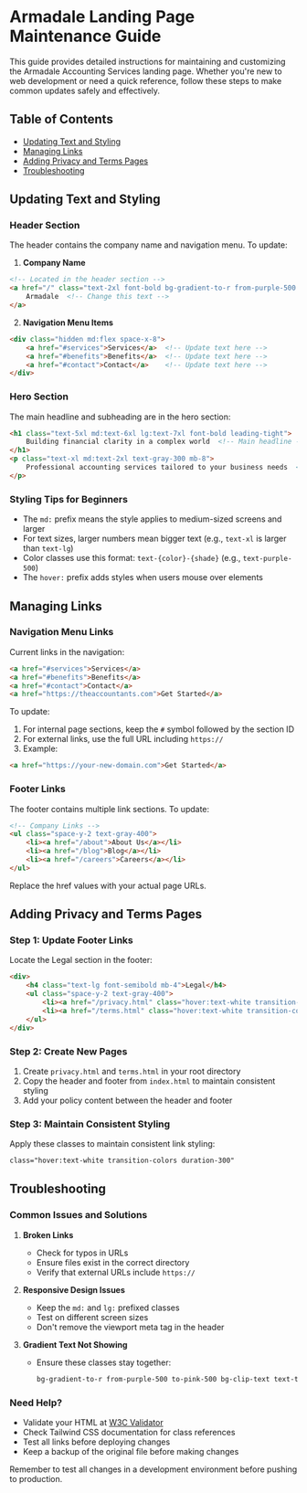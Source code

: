 # Armadale Landing Page Maintenance Guide

This guide provides detailed instructions for maintaining and customizing the Armadale Accounting Services landing page. Whether you're new to web development or need a quick reference, follow these steps to make common updates safely and effectively.

## Table of Contents
- [Updating Text and Styling](#updating-text-and-styling)
- [Managing Links](#managing-links)
- [Adding Privacy and Terms Pages](#adding-privacy-and-terms-pages)
- [Troubleshooting](#troubleshooting)

## Updating Text and Styling

### Header Section
The header contains the company name and navigation menu. To update:

1. **Company Name**
```html
<!-- Located in the header section -->
<a href="/" class="text-2xl font-bold bg-gradient-to-r from-purple-500 to-pink-500 bg-clip-text text-transparent">
    Armadale  <!-- Change this text -->
</a>
```

2. **Navigation Menu Items**
```html
<div class="hidden md:flex space-x-8">
    <a href="#services">Services</a>  <!-- Update text here -->
    <a href="#benefits">Benefits</a>  <!-- Update text here -->
    <a href="#contact">Contact</a>    <!-- Update text here -->
</div>
```

### Hero Section
The main headline and subheading are in the hero section:

```html
<h1 class="text-5xl md:text-6xl lg:text-7xl font-bold leading-tight">
    Building financial clarity in a complex world  <!-- Main headline -->
</h1>
<p class="text-xl md:text-2xl text-gray-300 mb-8">
    Professional accounting services tailored to your business needs  <!-- Subheading -->
</p>
```

### Styling Tips for Beginners
- The `md:` prefix means the style applies to medium-sized screens and larger
- For text sizes, larger numbers mean bigger text (e.g., `text-xl` is larger than `text-lg`)
- Color classes use this format: `text-{color}-{shade}` (e.g., `text-purple-500`)
- The `hover:` prefix adds styles when users mouse over elements

## Managing Links

### Navigation Menu Links
Current links in the navigation:
```html
<a href="#services">Services</a>
<a href="#benefits">Benefits</a>
<a href="#contact">Contact</a>
<a href="https://theaccountants.com">Get Started</a>
```

To update:
1. For internal page sections, keep the `#` symbol followed by the section ID
2. For external links, use the full URL including `https://`
3. Example:
```html
<a href="https://your-new-domain.com">Get Started</a>
```

### Footer Links
The footer contains multiple link sections. To update:

```html
<!-- Company Links -->
<ul class="space-y-2 text-gray-400">
    <li><a href="/about">About Us</a></li>
    <li><a href="/blog">Blog</a></li>
    <li><a href="/careers">Careers</a></li>
</ul>
```

Replace the href values with your actual page URLs.

## Adding Privacy and Terms Pages

### Step 1: Update Footer Links
Locate the Legal section in the footer:
```html
<div>
    <h4 class="text-lg font-semibold mb-4">Legal</h4>
    <ul class="space-y-2 text-gray-400">
        <li><a href="/privacy.html" class="hover:text-white transition-colors duration-300">Privacy Policy</a></li>
        <li><a href="/terms.html" class="hover:text-white transition-colors duration-300">Terms of Service</a></li>
    </ul>
</div>
```

### Step 2: Create New Pages
1. Create `privacy.html` and `terms.html` in your root directory
2. Copy the header and footer from `index.html` to maintain consistent styling
3. Add your policy content between the header and footer

### Step 3: Maintain Consistent Styling
Apply these classes to maintain consistent link styling:
```html
class="hover:text-white transition-colors duration-300"
```

## Troubleshooting

### Common Issues and Solutions

1. **Broken Links**
   - Check for typos in URLs
   - Ensure files exist in the correct directory
   - Verify that external URLs include `https://`

2. **Responsive Design Issues**
   - Keep the `md:` and `lg:` prefixed classes
   - Test on different screen sizes
   - Don't remove the viewport meta tag in the header

3. **Gradient Text Not Showing**
   - Ensure these classes stay together:
     ```html
     bg-gradient-to-r from-purple-500 to-pink-500 bg-clip-text text-transparent
     ```

### Need Help?
- Validate your HTML at [W3C Validator](https://validator.w3.org/)
- Check Tailwind CSS documentation for class references
- Test all links before deploying changes
- Keep a backup of the original file before making changes

Remember to test all changes in a development environment before pushing to production.